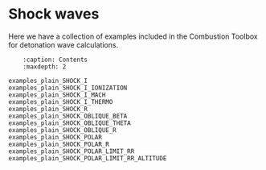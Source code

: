 # Shock waves

Here we have a collection of examples included in the Combustion Toolbox for detonation wave calculations. 

```{toctree}
    :caption: Contents
    :maxdepth: 2

examples_plain_SHOCK_I
examples_plain_SHOCK_I_IONIZATION
examples_plain_SHOCK_I_MACH
examples_plain_SHOCK_I_THERMO
examples_plain_SHOCK_R
examples_plain_SHOCK_OBLIQUE_BETA
examples_plain_SHOCK_OBLIQUE_THETA
examples_plain_SHOCK_OBLIQUE_R
examples_plain_SHOCK_POLAR
examples_plain_SHOCK_POLAR_R
examples_plain_SHOCK_POLAR_LIMIT_RR
examples_plain_SHOCK_POLAR_LIMIT_RR_ALTITUDE
```
